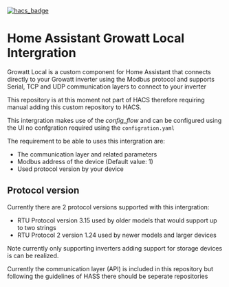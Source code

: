 [![hacs_badge](https://img.shields.io/badge/HACS-Custom-41BDF5.svg?style=for-the-badge)](https://github.com/hacs/integration)

# Home Assistant Growatt Local Intergration
 Growatt Local is a custom component for Home Assistant that connects directly to your Growatt inverter using the Modbus protocol and supports Serial, TCP and UDP communication layers to connect to your inverter

 This repository is at this moment not part of HACS therefore requiring manual adding this custom repository to HACS.

 This intergration makes use of the *config_flow* and can be configured using the UI no confgration required using the `configration.yaml`

 The requirement to be able to uses this intergration are:
 * The communication layer and related parameters
 * Modbus address of the device (Default value: 1)
 * Used protocol version by your device

## Protocol version
Currently there are 2 protocol versions supported with this intergration:
* RTU Protocol version 3.15 used by older models that would support up to two strings
* RTU Protocol 2 version 1.24 used by newer models and larger devices

Note currently only supporting inverters adding support for storage devices is can be realized.

Currently the communication layer (API) is included in this repository but following the guidelines of HASS there should be seperate repositories